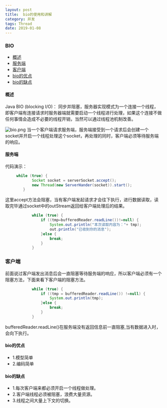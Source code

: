 ```yaml
---
layout: post
title:  bio的使用和讲解
category: 并发
tags: Thread
date: 2019-01-08
---
```


### BIO
* [概述](#description)
* [服务端](#service)
* [客户端](#client)
* [bio的优点](#good)
* [bio的缺点](#bad)


#### 概述
<div id = "description"></div>
Java BIO (blocking I/O)： 同步并阻塞，服务器实现模式为一个连接一个线程，即客户端有连接请求时服务器端就需要启动一个线程进行处理，如果这个连接不做任何事情会造成不必要的线程开销，当然可以通过线程池机制改善。

![bio.png](https://upload-images.jianshu.io/upload_images/15204062-96520346a1a3ac9c.png?imageMogr2/auto-orient/strip%7CimageView2/2/w/1240)
当一个客户端请求服务端，服务端接受到一个请求后会创建一个socket并开启一个线程处理这个socket，再处理的同时，客户端必须等待服务端的响应。

<div id = "service"></div>

#### 服务端
代码演示：

```java
     while (true) {
            Socket socket = serverSocket.accept();
            new Thread(new ServerHander(socket)).start();
        }
```
这里accept方法会阻塞，当有客户端发起请求才会往下执行，进行数据读取，读取完毕通过socket中的outStream返回给客户端处理后的结果。
```java
            while (true) {
                if ((tmp=bufferedReader.readLine())!=null) {
                    System.out.println("本次读取内容为："+ tmp);
                    out.println("已收到你的消息");
                }else {
                    break;
                }
            }
```
<div id = "client"></div>

### 客户端
前面说过客户端发出消息后会一直阻塞等待服务端的响应，所以客户端必须有一个阻塞方法，下面来看下客户端的阻塞方法。

```java
            while (true) {
                if ((tmp = bufferedReader.readLine()) !=null) {
                    System.out.println(tmp);
                }else {
                    break;
                }
            }
```
bufferedReader.readLine()在服务端没有返回信息前一直阻塞,当有数据进入时，会向下执行。
<div id = "good"></div>

#### bio的优点
* 1.模型简单
* 2.编码简单

<div id = "bad"></div>

#### bio的缺点
* 1.每次客户端来都必须开启一个线程做处理。
* 2.客户端线程必须被阻塞，浪费大量资源。
* 3.线程之间大量上下文的切换。